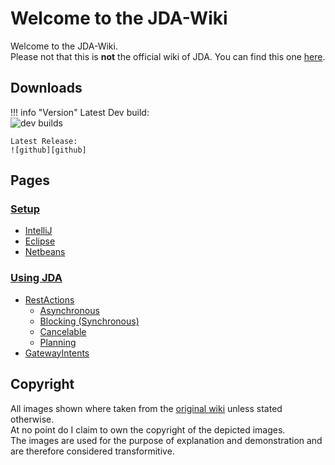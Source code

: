 [wiki]: https://github.com/DV8FromTheWorld/JDA/wiki
[dev builds]: https://img.shields.io/bintray/v/dv8fromtheworld/maven/JDA?label=Bintray
[github]: https://img.shields.io/github/v/release/dv8fromtheworld/JDA?label=GitHub%20Release

# Welcome to the JDA-Wiki
Welcome to the JDA-Wiki.  
Please not that this is **not** the official wiki of JDA. You can find this one [here][wiki].

## Downloads

!!! info "Version"
    Latest Dev build:  
    ![dev builds][dev builds]
    
    Latest Release:  
    ![github][github]

## Pages

### [Setup](setup)
- [IntelliJ](setup/intellij)
- [Eclipse](setup/eclipse)
- [Netbeans](setup/netbeans)

### [Using JDA](usage)
- [RestActions](usage/restaction)
    - [Asynchronous](usage/restaction#asynchronous)
	- [Blocking (Synchronous)](usage/restaction#blocking)
	- [Cancelable](usage/restaction#cancelable)
	- [Planning](usage/restaction#xafter)
- [GatewayIntents](usage/gatewayintents)

## Copyright
All images shown where taken from the [original wiki][wiki] unless stated otherwise.  
At no point do I claim to own the copyright of the depicted images.  
The images are used for the purpose of explanation and demonstration and are therefore considered transformitive.
